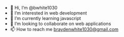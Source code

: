 - 👋 Hi, I’m @bwhite1030
- 👀 I’m interested in web development
- 🌱 I’m currently learning javascript
- 💞️ I’m looking to collaborate on web applications
- 📫 How to reach me braydenwhite1030@gmail.com

<!---
bwhite1030/bwhite1030 is a ✨ special ✨ repository because its `README.md` (this file) appears on your GitHub profile.
You can click the Preview link to take a look at your changes.
--->
